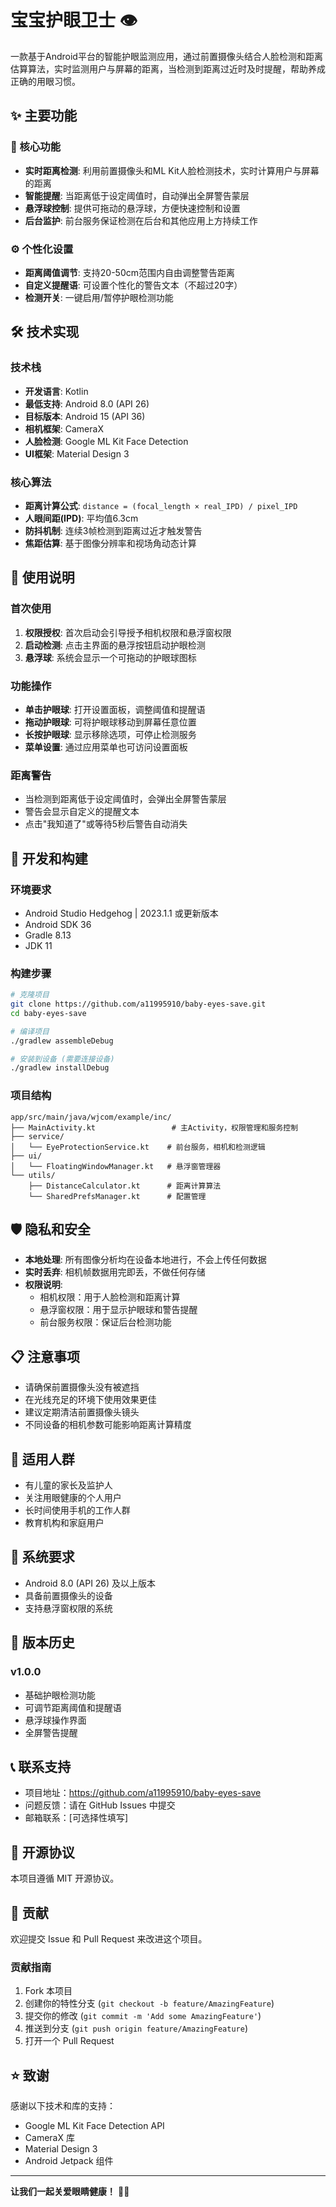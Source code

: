 # 宝宝护眼卫士 👁️

一款基于Android平台的智能护眼监测应用，通过前置摄像头结合人脸检测和距离估算算法，实时监测用户与屏幕的距离，当检测到距离过近时及时提醒，帮助养成正确的用眼习惯。

## ✨ 主要功能

### 🎯 核心功能
- **实时距离检测**: 利用前置摄像头和ML Kit人脸检测技术，实时计算用户与屏幕的距离
- **智能提醒**: 当距离低于设定阈值时，自动弹出全屏警告蒙层
- **悬浮球控制**: 提供可拖动的悬浮球，方便快速控制和设置
- **后台监护**: 前台服务保证检测在后台和其他应用上方持续工作

### ⚙️ 个性化设置
- **距离阈值调节**: 支持20-50cm范围内自由调整警告距离
- **自定义提醒语**: 可设置个性化的警告文本（不超过20字）
- **检测开关**: 一键启用/暂停护眼检测功能

## 🛠️ 技术实现

### 技术栈
- **开发语言**: Kotlin
- **最低支持**: Android 8.0 (API 26)
- **目标版本**: Android 15 (API 36)
- **相机框架**: CameraX
- **人脸检测**: Google ML Kit Face Detection
- **UI框架**: Material Design 3

### 核心算法
- **距离计算公式**: `distance = (focal_length × real_IPD) / pixel_IPD`
- **人眼间距(IPD)**: 平均值6.3cm
- **防抖机制**: 连续3帧检测到距离过近才触发警告
- **焦距估算**: 基于图像分辨率和视场角动态计算

## 📱 使用说明

### 首次使用
1. **权限授权**: 首次启动会引导授予相机权限和悬浮窗权限
2. **启动检测**: 点击主界面的悬浮按钮启动护眼检测
3. **悬浮球**: 系统会显示一个可拖动的护眼球图标

### 功能操作
- **单击护眼球**: 打开设置面板，调整阈值和提醒语
- **拖动护眼球**: 可将护眼球移动到屏幕任意位置
- **长按护眼球**: 显示移除选项，可停止检测服务
- **菜单设置**: 通过应用菜单也可访问设置面板

### 距离警告
- 当检测到距离低于设定阈值时，会弹出全屏警告蒙层
- 警告会显示自定义的提醒文本
- 点击"我知道了"或等待5秒后警告自动消失

## 🔧 开发和构建

### 环境要求
- Android Studio Hedgehog | 2023.1.1 或更新版本
- Android SDK 36
- Gradle 8.13
- JDK 11

### 构建步骤
```bash
# 克隆项目
git clone https://github.com/a11995910/baby-eyes-save.git
cd baby-eyes-save

# 编译项目
./gradlew assembleDebug

# 安装到设备 (需要连接设备)
./gradlew installDebug
```

### 项目结构
```
app/src/main/java/wjcom/example/inc/
├── MainActivity.kt                 # 主Activity，权限管理和服务控制
├── service/
│   └── EyeProtectionService.kt    # 前台服务，相机和检测逻辑
├── ui/
│   └── FloatingWindowManager.kt   # 悬浮窗管理器
└── utils/
    ├── DistanceCalculator.kt      # 距离计算算法
    └── SharedPrefsManager.kt      # 配置管理
```

## 🛡️ 隐私和安全

- **本地处理**: 所有图像分析均在设备本地进行，不会上传任何数据
- **实时丢弃**: 相机帧数据用完即丢，不做任何存储
- **权限说明**: 
  - 相机权限：用于人脸检测和距离计算
  - 悬浮窗权限：用于显示护眼球和警告提醒
  - 前台服务权限：保证后台检测功能

## 📋 注意事项

- 请确保前置摄像头没有被遮挡
- 在光线充足的环境下使用效果更佳
- 建议定期清洁前置摄像头镜头
- 不同设备的相机参数可能影响距离计算精度

## 🎯 适用人群

- 有儿童的家长及监护人
- 关注用眼健康的个人用户
- 长时间使用手机的工作人群
- 教育机构和家庭用户

## 📱 系统要求

- Android 8.0 (API 26) 及以上版本
- 具备前置摄像头的设备
- 支持悬浮窗权限的系统

## 🔄 版本历史

### v1.0.0
- 基础护眼检测功能
- 可调节距离阈值和提醒语
- 悬浮球操作界面
- 全屏警告提醒

## 📞 联系支持

- 项目地址：https://github.com/a11995910/baby-eyes-save
- 问题反馈：请在 GitHub Issues 中提交
- 邮箱联系：[可选择性填写]

## 📄 开源协议

本项目遵循 MIT 开源协议。

## 🤝 贡献

欢迎提交 Issue 和 Pull Request 来改进这个项目。

### 贡献指南
1. Fork 本项目
2. 创建你的特性分支 (`git checkout -b feature/AmazingFeature`)
3. 提交你的修改 (`git commit -m 'Add some AmazingFeature'`)
4. 推送到分支 (`git push origin feature/AmazingFeature`)
5. 打开一个 Pull Request

## ⭐ 致谢

感谢以下技术和库的支持：
- Google ML Kit Face Detection API
- CameraX 库
- Material Design 3
- Android Jetpack 组件

---

**让我们一起关爱眼睛健康！** 👀✨